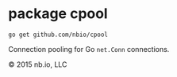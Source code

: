 # package cpool

`go get github.com/nbio/cpool`

Connection pooling for Go `net.Conn` connections.

© 2015 nb.io, LLC
